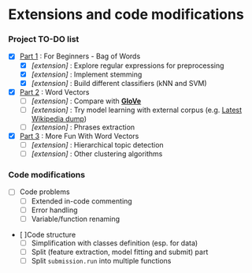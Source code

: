 # Extensions and code modifications

### Project TO-DO list

- [x] [Part 1](https://www.kaggle.com/c/word2vec-nlp-tutorial/details/part-1-for-beginners-bag-of-words) : For Beginners - Bag of Words
    - [x] _[extension]_ : Explore regular expressions for preprocessing
    - [x] _[extension]_ : Implement stemming
    - [x] _[extension]_ : Build different classifiers (kNN and SVM)
    
- [x] [Part 2](https://www.kaggle.com/c/word2vec-nlp-tutorial/details/part-2-word-vectors) : Word Vectors
    - [ ] _[extension]_ : Compare with [__GloVe__](http://nlp.stanford.edu/projects/glove/)
    - [ ] _[extension]_ : Try model learning with external corpus (e.g. [Latest Wikipedia dump](http://dumps.wikimedia.org/enwiki/latest/enwiki-latest-pages-articles.xml.bz2))
    - [ ] _[extension]_ : Phrases extraction
    
- [x] [Part 3](https://www.kaggle.com/c/word2vec-nlp-tutorial/details/part-3-more-fun-with-word-vectors) : More Fun With Word Vectors
    - [ ] _[extension]_ : Hierarchical topic detection
    - [ ] _[extension]_ : Other clustering algorithms
  
### Code modifications

- [ ] Code problems
    - [ ] Extended in-code commenting
    - [ ] Error handling
    - [ ] Variable/function renaming
    
- [ ]Code structure
    - [ ] Simplification with classes definition (esp. for data)
    - [ ] Split (feature extraction, model fitting and submit) part
    - [ ] Split `submission.run` into multiple functions